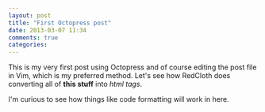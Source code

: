 ```yaml
---
layout: post
title: "First Octopress post"
date: 2013-03-07 11:34
comments: true
categories: 
---
```


This is my very first post using Octopress and of course editing the post file 
in Vim, which is my preferred method. Let's see how RedCloth does converting 
all of **this stuff** into *html tags*.

I'm curious to see how things like code formatting will work in here.
